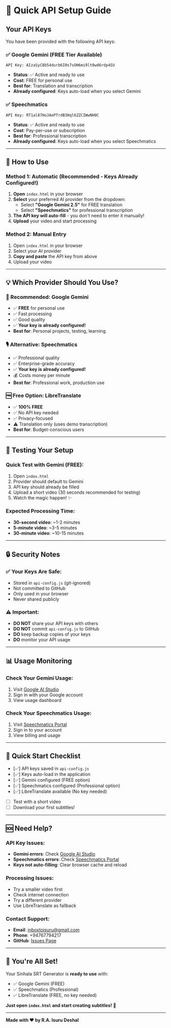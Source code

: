 # 🔑 Quick API Setup Guide

## Your API Keys

You have been provided with the following API keys:

### ✅ Google Gemini (FREE Tier Available)
```
API Key: AIzaSyC8b54durb6I0s7sOH6mi9lt0wd6rdp4SU
```
- **Status**: ✅ Active and ready to use
- **Cost**: FREE for personal use
- **Best for**: Translation and transcription
- **Already configured**: Keys auto-load when you select Gemini

### ✅ Speechmatics
```
API Key: RT1al87HoJAePTrdB3Hql6ZZCIWwNH0C
```
- **Status**: ✅ Active and ready to use
- **Cost**: Pay-per-use or subscription
- **Best for**: Professional transcription
- **Already configured**: Keys auto-load when you select Speechmatics

---

## 🚀 How to Use

### Method 1: Automatic (Recommended - Keys Already Configured!)

1. **Open** `index.html` in your browser
2. **Select** your preferred AI provider from the dropdown:
   - Select **"Google Gemini 2.5"** for FREE translation
   - Select **"Speechmatics"** for professional transcription
3. **The API key will auto-fill** - you don't need to enter it manually!
4. **Upload** your video and start processing

### Method 2: Manual Entry

1. Open `index.html` in your browser
2. Select your AI provider
3. **Copy and paste** the API key from above
4. Upload your video

---

## 💡 Which Provider Should You Use?

### 🌟 Recommended: Google Gemini
- ✅ **FREE** for personal use
- ✅ Fast processing
- ✅ Good quality
- ✅ **Your key is already configured!**
- **Best for**: Personal projects, testing, learning

### 🎙️ Alternative: Speechmatics
- ✅ Professional quality
- ✅ Enterprise-grade accuracy
- ✅ **Your key is already configured!**
- 💰 Costs money per minute
- **Best for**: Professional work, production use

### 🆓 Free Option: LibreTranslate
- ✅ **100% FREE**
- ✅ No API key needed
- ✅ Privacy-focused
- ⚠️ Translation only (uses demo transcription)
- **Best for**: Budget-conscious users

---

## 📝 Testing Your Setup

### Quick Test with Gemini (FREE):

1. Open `index.html`
2. Provider should default to Gemini
3. API key should already be filled
4. Upload a short video (30 seconds recommended for testing)
5. Watch the magic happen! ✨

### Expected Processing Time:
- **30-second video**: ~1-2 minutes
- **5-minute video**: ~3-5 minutes
- **30-minute video**: ~10-15 minutes

---

## 🔒 Security Notes

### ✅ Your Keys Are Safe:
- Stored in `api-config.js` (git-ignored)
- Not committed to GitHub
- Only used in your browser
- Never shared publicly

### ⚠️ Important:
- **DO NOT** share your API keys with others
- **DO NOT** commit `api-config.js` to GitHub
- **DO** keep backup copies of your keys
- **DO** monitor your API usage

---

## 📊 Usage Monitoring

### Check Your Gemini Usage:
1. Visit [Google AI Studio](https://makersuite.google.com/)
2. Sign in with your Google account
3. View usage dashboard

### Check Your Speechmatics Usage:
1. Visit [Speechmatics Portal](https://portal.speechmatics.com/)
2. Sign in to your account
3. View billing and usage

---

## 🎯 Quick Start Checklist

- [✅] API keys saved in `api-config.js`
- [✅] Keys auto-load in the application
- [✅] Gemini configured (FREE option)
- [✅] Speechmatics configured (Professional option)
- [✅] LibreTranslate available (No key needed)
- [ ] Test with a short video
- [ ] Download your first subtitles!

---

## 🆘 Need Help?

### API Key Issues:
- **Gemini errors**: Check [Google AI Studio](https://ai.google.dev/)
- **Speechmatics errors**: Check [Speechmatics Portal](https://portal.speechmatics.com/)
- **Keys not auto-filling**: Clear browser cache and reload

### Processing Issues:
- Try a smaller video first
- Check internet connection
- Try a different provider
- Use LibreTranslate as fallback

### Contact Support:
- **Email**: inboxtoisuru@gmail.com
- **Phone**: +94767794217
- **GitHub**: [Issues Page](https://github.com/IsuruDeshal/Sinhala-subtitle-generator/issues)

---

## 🎉 You're All Set!

Your Sinhala SRT Generator is **ready to use** with:
- ✅ Google Gemini (FREE)
- ✅ Speechmatics (Professional)
- ✅ LibreTranslate (FREE, no key needed)

**Just open `index.html` and start creating subtitles!** 🚀

---

**Made with ❤️ by R.A. Isuru Deshal**
